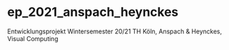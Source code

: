 # ep_2021_anspach_heynckes
Entwicklungsprojekt Wintersemester 20/21 TH Köln, Anspach &amp; Heynckes, Visual Computing
